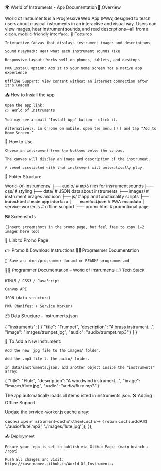 🌍 World of Instruments - App Documentation
📱 Overview

World of Instruments is a Progressive Web App (PWA) designed to teach users about musical instruments in an interactive and visual way. Users can view images, hear instrument sounds, and read descriptions—all from a clean, mobile-friendly interface.
🚀 Features

    Interactive Canvas that displays instrument images and descriptions

    Sound Playback: Hear what each instrument sounds like

    Responsive Layout: Works well on phones, tablets, and desktops

    PWA Install Option: Add it to your home screen for a native app experience

    Offline Support: View content without an internet connection after it's loaded

📥 How to Install the App

    Open the app link:
    👉 World of Instruments

    You may see a small "Install App" button — click it.

    Alternatively, in Chrome on mobile, open the menu (⋮) and tap “Add to Home Screen.”

🧠 How to Use

    Choose an instrument from the buttons below the canvas.

    The canvas will display an image and description of the instrument.

    A sound associated with that instrument will automatically play.

📁 Folder Structure

World-Of-Instruments/
├── audio/            # mp3 files for instrument sounds
├── css/              # styling
├── data/             # JSON data about instruments
├── images/           # instrument images and icon
├── js/               # app and functionality scripts
├── index.html        # main app interface
├── manifest.json     # PWA metadata
├── service-worker.js # offline support
└── promo.html        # promotional page

🖼️ Screenshots

    (Insert screenshots in the promo page, but feel free to copy 1–2 images here too)

📎 Link to Promo Page

👉 Promo & Download Instructions
🧑‍💻 Programmer Documentation

    📁 Save as: docs/programmer-doc.md or README-programmer.md

🧑‍💻 Programmer Documentation – World of Instruments
🗂️ Tech Stack

    HTML5 / CSS3 / JavaScript

    Canvas API

    JSON (data structure)

    PWA (Manifest + Service Worker)

📦 Data Structure – instruments.json

{
  "instruments": [
    {
      "title": "Trumpet",
      "description": "A brass instrument...",
      "image": "images/trumpet.jpg",
      "audio": "audio/trumpet.mp3"
    }
  ]
}

🔧 To Add a New Instrument:

    Add the new .jpg file to the images/ folder.

    Add the .mp3 file to the audio/ folder.

    In data/instruments.json, add another object inside the "instruments" array:

{
  "title": "Flute",
  "description": "A woodwind instrument...",
  "image": "images/flute.jpg",
  "audio": "audio/flute.mp3"
}

The app automatically loads all items listed in instruments.json.
🛠️ Adding Offline Support

Update the service-worker.js cache array:

caches.open('instrument-cache').then(cache => {
  return cache.addAll([
    './audio/flute.mp3',
    './images/flute.jpg'
  ]);
});

📥 Deployment

    Ensure your repo is set to publish via GitHub Pages (main branch → /root)

    Push all changes and visit:
    https://<username>.github.io/World-Of-Instruments/
